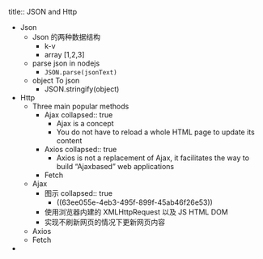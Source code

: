 title:: JSON and Http

- Json
	- Json 的两种数据结构
		- k-v
		- array [1,2,3]
	- parse json in nodejs
		- `JSON.parse(jsonText)`
	- object To json
		- JSON.stringify(object)
- Http
	- Three main popular methods
		- Ajax
		  collapsed:: true
			- Ajax is a concept
			- You do not have to reload a whole HTML page to update its content
		- Axios
		  collapsed:: true
			- Axios is not a replacement of Ajax, it facilitates the way to build “Ajaxbased” web applications
		- Fetch
	- Ajax
		- 图示
		  collapsed:: true
			- ((63ee055e-4eb3-495f-899f-45ab46f26e53))
		- 使用浏览器内建的 XMLHttpRequest 以及 JS  HTML DOM
		- 实现不刷新网页的情况下更新网页内容
	- Axios
	- Fetch
-